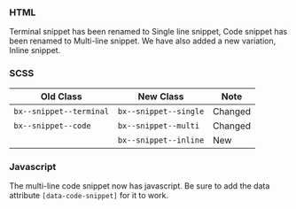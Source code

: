 ### HTML

Terminal snippet has been renamed to Single line snippet, Code snippet has been renamed to Multi-line snippet. We have also added a new variation, Inline snippet.

### SCSS

| Old Class               | New Class             | Note    |
| ----------------------- | --------------------- | ------- |
| `bx--snippet--terminal` | `bx--snippet--single` | Changed |
| `bx--snippet--code`     | `bx--snippet--multi`  | Changed |
|                         | `bx--snippet--inline` | New     |

### Javascript

The multi-line code snippet now has javascript. Be sure to add the data attribute `[data-code-snippet]` for it to work.

